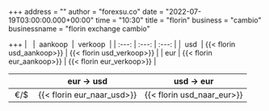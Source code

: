 +++
address = ""
author = "forexsu.co"
date = "2022-07-19T03:00:00.000+00:00"
time = "10:30"
title = "florin"
business = "cambio"
businessname = "florin exchange cambio"

+++
|   |  aankoop  |  verkoop  |
| :---: | :---: | :---: |
|  usd  | {{< florin usd_aankoop>}} | {{< florin usd_verkoop>}} |
| eur | {{< florin eur_aankoop>}} | {{< florin eur_verkoop>}} |

|   | eur → usd | usd → eur |
| :---: | :---: | :---: |
|  €/$  | {{< florin eur_naar_usd>}} | {{< florin usd_naar_eur>}} |
